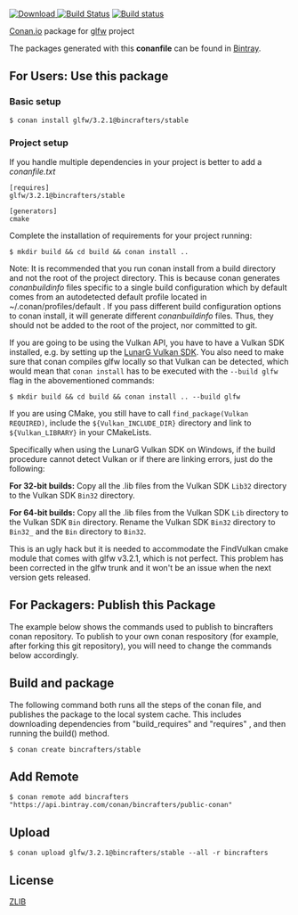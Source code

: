 [ ![Download](https://api.bintray.com/packages/bincrafters/public-conan/glfw%3Abincrafters/images/download.svg) ](https://bintray.com/bincrafters/public-conan/glfw%3Abincrafters/_latestVersion)
[![Build Status](https://travis-ci.org/bincrafters/conan-glfw.svg?branch=stable%2F3.2.1)](https://travis-ci.org/bincrafters/conan-glfw)
[![Build status](https://ci.appveyor.com/api/projects/status/8d1mon7v51qa2jaw?svg=true)](https://ci.appveyor.com/project/BinCrafters/conan-glfw)

[Conan.io](https://conan.io) package for [glfw](https://github.com/glfw/glfw) project

The packages generated with this **conanfile** can be found in [Bintray](https://bintray.com/bincrafters/public-conan/glfw%3Abincrafters).

## For Users: Use this package

### Basic setup

    $ conan install glfw/3.2.1@bincrafters/stable

### Project setup

If you handle multiple dependencies in your project is better to add a *conanfile.txt*

    [requires]
    glfw/3.2.1@bincrafters/stable

    [generators]
    cmake

Complete the installation of requirements for your project running:

    $ mkdir build && cd build && conan install ..

Note: It is recommended that you run conan install from a build directory and not the root of the project directory.  This is because conan generates *conanbuildinfo* files specific to a single build configuration which by default comes from an autodetected default profile located in ~/.conan/profiles/default .  If you pass different build configuration options to conan install, it will generate different *conanbuildinfo* files.  Thus, they should not be added to the root of the project, nor committed to git.

If you are going to be using the Vulkan API, you have to have a Vulkan SDK installed, e.g. by setting up the [LunarG Vulkan SDK](https://www.lunarg.com/vulkan-sdk/). You also need to make sure that conan compiles glfw locally so that Vulkan can be detected, which would mean that `conan install` has to be executed with the `--build glfw` flag in the abovementioned commands:

    $ mkdir build && cd build && conan install .. --build glfw
	
If you are using CMake, you still have to call `find_package(Vulkan REQUIRED)`, include the `${Vulkan_INCLUDE_DIR}` directory and link to `${Vulkan_LIBRARY}` in your CMakeLists. 
	
Specifically when using the LunarG Vulkan SDK on Windows, if the build procedure cannot detect Vulkan or if there are linking errors, just do the following:

**For 32-bit builds:** Copy all the .lib files from the Vulkan SDK `Lib32` directory to the Vulkan SDK `Bin32` directory.

**For 64-bit builds:** Copy all the .lib files from the Vulkan SDK `Lib` directory to the Vulkan SDK `Bin` directory. Rename the Vulkan SDK `Bin32` directory to `Bin32_` and the `Bin` directory to `Bin32`. 

This is an ugly hack but it is needed to accommodate the FindVulkan cmake module that comes with glfw v3.2.1, which is not perfect. This problem has been corrected in the glfw trunk and it won't be an issue when the next version gets released.

## For Packagers: Publish this Package

The example below shows the commands used to publish to bincrafters conan repository. To publish to your own conan respository (for example, after forking this git repository), you will need to change the commands below accordingly.

## Build and package

The following command both runs all the steps of the conan file, and publishes the package to the local system cache.  This includes downloading dependencies from "build_requires" and "requires" , and then running the build() method.

    $ conan create bincrafters/stable

## Add Remote

    $ conan remote add bincrafters "https://api.bintray.com/conan/bincrafters/public-conan"

## Upload

    $ conan upload glfw/3.2.1@bincrafters/stable --all -r bincrafters

## License
[ZLIB](https://github.com/glfw/glfw/blob/master/LICENSE.md)
